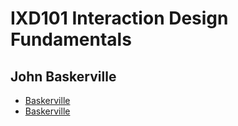 IXD101 Interaction Design Fundamentals
======================================

John Baskerville
----------------
- [Baskerville](https://ciaranmcflynn.github.io/john-baskerville/John_Baskervill_text_1.html)
- [Baskerville](https://ciaranmcflynn.github.io/john-baskerville/John_Baskervill_text_.html4)
